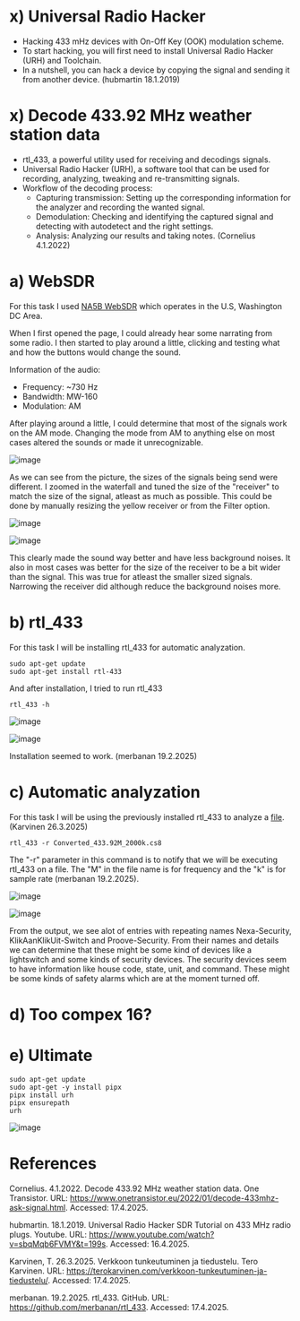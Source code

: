 # x) Universal Radio Hacker

- Hacking 433 mHz devices with On-Off Key (OOK) modulation scheme.
- To start hacking, you will first need to install Universal Radio Hacker (URH) and Toolchain.
- In a nutshell, you can hack a device by copying the signal and sending it from another device. (hubmartin 18.1.2019)


# x) Decode 433.92 MHz weather station data

- rtl_433, a powerful utility used for receiving and decodings signals.
- Universal Radio Hacker (URH), a software tool that can be used for recording, analyzing, tweaking and re-transmitting signals.
- Workflow of the decoding process:
  - Capturing transmission: Setting up the corresponding information for the analyzer and recording the wanted signal.
  - Demodulation: Checking and identifying the captured signal and detecting with autodetect and the right settings.
  - Analysis: Analyzing our results and taking notes. (Cornelius 4.1.2022)

 
# a) WebSDR

For this task I used [NA5B WebSDR](http://na5b.com:8901/) which operates in the U.S, Washington DC Area.

When I first opened the page, I could already hear some narrating from some radio. I then started to play around a little, clicking and testing what and how the buttons would change the sound.

Information of the audio:
- Frequency: ~730 Hz
- Bandwidth: MW-160
- Modulation: AM

After playing around a little, I could determine that most of the signals work on the AM mode. Changing the mode from AM to anything else on most cases altered the sounds or made it unrecognizable.

![image](https://github.com/user-attachments/assets/d8eeb8f6-9c2e-49a6-a44a-e6cd7193cb6e)

As we can see from the picture, the sizes of the signals being send were different. I zoomed in the waterfall and tuned the size of the "receiver" to match the size of the signal, atleast as much as possible. This could be done by manually resizing the yellow receiver or from the Filter option.

![image](https://github.com/user-attachments/assets/5e2cf7c3-a3f1-42d5-8510-09d6d8156534)

![image](https://github.com/user-attachments/assets/a5a1abe3-52af-4c79-882e-8b371a57e38d)

This clearly made the sound way better and have less background noises.
It also in most cases was better for the size of the receiver to be a bit wider than the signal. This was true for atleast the smaller sized signals. 
Narrowing the receiver did although reduce the background noises more. 


# b) rtl_433

For this task I will be installing rtl_433 for automatic analyzation.

    sudo apt-get update
    sudo apt-get install rtl-433

And after installation, I tried to run rtl_433

    rtl_433 -h

![image](https://github.com/user-attachments/assets/0f9ec8be-8910-42e4-a7ba-0fe72b02d29d)
    
![image](https://github.com/user-attachments/assets/47307a63-c4c9-41ad-a069-ddeb359b486f)

Installation seemed to work. (merbanan 19.2.2025)


# c) Automatic analyzation

For this task I will be using the previously installed rtl_433 to analyze a [file](https://terokarvinen.com/verkkoon-tunkeutuminen-ja-tiedustelu/samples/Converted_433.92M_2000k.cs8). (Karvinen 26.3.2025)

    rtl_433 -r Converted_433.92M_2000k.cs8

The "-r" parameter in this command is to notify that we will be executing rtl_433 on a file. The "M" in the file name is for frequency and the "k" is for sample rate (merbanan 19.2.2025).

![image](https://github.com/user-attachments/assets/c90bc963-f106-4a5e-8c96-ac131ea4c5f4)

![image](https://github.com/user-attachments/assets/63bdc1ad-0a57-4026-912c-6cb1b46b0450)

From the output, we see alot of entries with repeating names Nexa-Security, KlikAanKlikUit-Switch and Proove-Security. From their names and details we can determine that these might be some kind of devices like a lightswitch and some kinds of security devices.
The security devices seem to have information like house code, state, unit, and command. These might be some kinds of safety alarms which are at the moment turned off.


# d) Too compex 16?

# e) Ultimate

    sudo apt-get update
    sudo apt-get -y install pipx
    pipx install urh
    pipx ensurepath
    urh

![image](https://github.com/user-attachments/assets/6fb3bf69-8288-4b76-a785-1e6c1ef5bb2c)


# References

Cornelius. 4.1.2022. Decode 433.92 MHz weather station data. One Transistor. URL: https://www.onetransistor.eu/2022/01/decode-433mhz-ask-signal.html. Accessed: 17.4.2025.

hubmartin. 18.1.2019. Universal Radio Hacker SDR Tutorial on 433 MHz radio plugs. Youtube. URL: https://www.youtube.com/watch?v=sbqMqb6FVMY&t=199s. Accessed: 16.4.2025.

Karvinen, T. 26.3.2025. Verkkoon tunkeutuminen ja tiedustelu. Tero Karvinen. URL: https://terokarvinen.com/verkkoon-tunkeutuminen-ja-tiedustelu/. Accessed: 17.4.2025.

merbanan. 19.2.2025. rtl_433. GitHub. URL: https://github.com/merbanan/rtl_433. Accessed: 17.4.2025.

